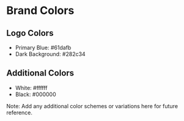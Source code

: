 # Brand Colors

## Logo Colors
- Primary Blue: #61dafb
- Dark Background: #282c34

## Additional Colors
- White: #ffffff
- Black: #000000

Note: Add any additional color schemes or variations here for future reference.